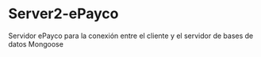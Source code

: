 # Server2-ePayco
Servidor ePayco para la conexión entre el cliente y el servidor de bases de datos Mongoose